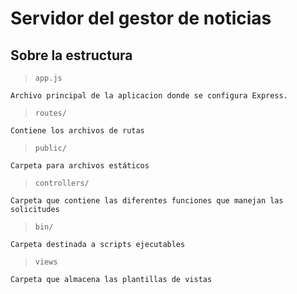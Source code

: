 # Servidor del gestor de noticias

## Sobre la estructura

> `app.js`

    Archivo principal de la aplicacion donde se configura Express.

> `routes/`

    Contiene los archivos de rutas

> `public/`

    Carpeta para archivos estáticos

> `controllers/`

    Carpeta que contiene las diferentes funciones que manejan las solicitudes

> `bin/`

    Carpeta destinada a scripts ejecutables

> `views`

    Carpeta que almacena las plantillas de vistas